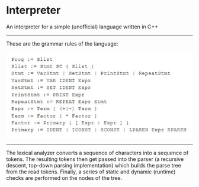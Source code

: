 # Interpreter
An interpreter for a simple (unofficial) language written in C++

***

These are the grammar rules of the language:

![image](rules.JPG)

***

The lexical analyzer converts a sequence of characters into a sequence of tokens. The resulting tokens then get passed into the parser (a recursive descent, top-down parsing implementation) which builds the parse tree from the read tokens. Finally, a series of static and dynamic (runtime) checks are performed on the nodes of the tree.
